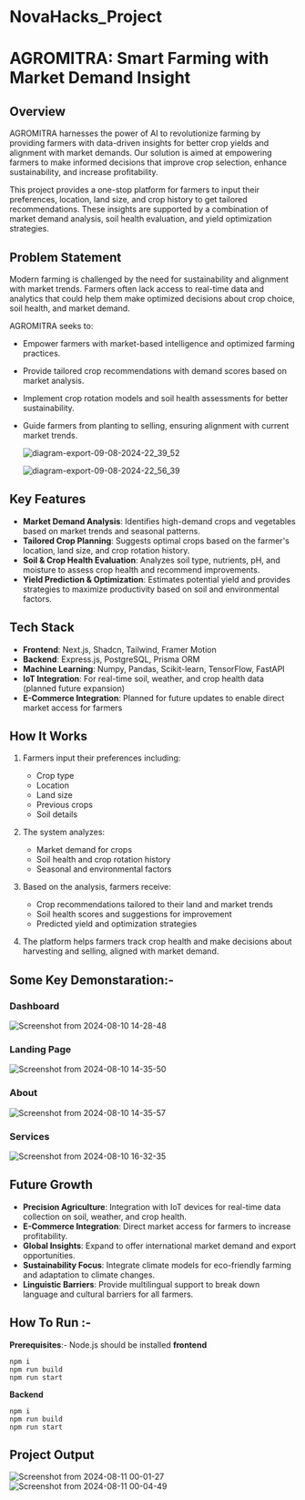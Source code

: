 # NovaHacks_Project
# AGROMITRA: Smart Farming with Market Demand Insight

## Overview

AGROMITRA harnesses the power of AI to revolutionize farming by providing farmers with data-driven insights for better crop yields and alignment with market demands. Our solution is aimed at empowering farmers to make informed decisions that improve crop selection, enhance sustainability, and increase profitability.

This project provides a one-stop platform for farmers to input their preferences, location, land size, and crop history to get tailored recommendations. These insights are supported by a combination of market demand analysis, soil health evaluation, and yield optimization strategies.

## Problem Statement

Modern farming is challenged by the need for sustainability and alignment with market trends. Farmers often lack access to real-time data and analytics that could help them make optimized decisions about crop choice, soil health, and market demand.

AGROMITRA seeks to:

- Empower farmers with market-based intelligence and optimized farming practices.
- Provide tailored crop recommendations with demand scores based on market analysis.
- Implement crop rotation models and soil health assessments for better sustainability.
- Guide farmers from planting to selling, ensuring alignment with current market trends.

  ![diagram-export-09-08-2024-22_39_52](https://github.com/user-attachments/assets/517f2722-bf4a-47c6-85d1-b6aba5e342e3)



  ![diagram-export-09-08-2024-22_56_39](https://github.com/user-attachments/assets/1eb7aa24-55e1-473c-ba99-dd7c25d1ad72)

## Key Features

- **Market Demand Analysis**: Identifies high-demand crops and vegetables based on market trends and seasonal patterns.
- **Tailored Crop Planning**: Suggests optimal crops based on the farmer's location, land size, and crop rotation history.
- **Soil & Crop Health Evaluation**: Analyzes soil type, nutrients, pH, and moisture to assess crop health and recommend improvements.
- **Yield Prediction & Optimization**: Estimates potential yield and provides strategies to maximize productivity based on soil and environmental factors.

## Tech Stack

- **Frontend**: Next.js, Shadcn, Tailwind, Framer Motion
- **Backend**: Express.js, PostgreSQL, Prisma ORM
- **Machine Learning**: Numpy, Pandas, Scikit-learn, TensorFlow, FastAPI
- **IoT Integration**: For real-time soil, weather, and crop health data (planned future expansion)
- **E-Commerce Integration**: Planned for future updates to enable direct market access for farmers

## How It Works

1. Farmers input their preferences including:
   - Crop type
   - Location
   - Land size
   - Previous crops
   - Soil details

2. The system analyzes:
   - Market demand for crops
   - Soil health and crop rotation history
   - Seasonal and environmental factors

3. Based on the analysis, farmers receive:
   - Crop recommendations tailored to their land and market trends
   - Soil health scores and suggestions for improvement
   - Predicted yield and optimization strategies

4. The platform helps farmers track crop health and make decisions about harvesting and selling, aligned with market demand.

## Some Key Demonstaration:-
### Dashboard
![Screenshot from 2024-08-10 14-28-48](https://github.com/user-attachments/assets/81dcb8c2-5c60-4f89-bf6c-edf565beee31)
### Landing Page
![Screenshot from 2024-08-10 14-35-50](https://github.com/user-attachments/assets/5fb89947-3f66-4734-ba88-d4c99250d8b8)
### About
![Screenshot from 2024-08-10 14-35-57](https://github.com/user-attachments/assets/c0b4ee6d-36e5-4d73-aba3-4d477deca90d)
### Services
![Screenshot from 2024-08-10 16-32-35](https://github.com/user-attachments/assets/4c326edd-4b4d-47c2-8efc-d27966fc3d99)

## Future Growth

- **Precision Agriculture**: Integration with IoT devices for real-time data collection on soil, weather, and crop health.
- **E-Commerce Integration**: Direct market access for farmers to increase profitability.
- **Global Insights**: Expand to offer international market demand and export opportunities.
- **Sustainability Focus**: Integrate climate models for eco-friendly farming and adaptation to climate changes.
- **Linguistic Barriers**: Provide multilingual support to break down language and cultural barriers for all farmers.

## How To Run :-
**Prerequisites**:- Node.js should be installed
**frontend**
```
npm i
npm run build
npm run start
```
**Backend**
```
npm i
npm run build 
npm run start
```
## Project Output
![Screenshot from 2024-08-11 00-01-27](https://github.com/user-attachments/assets/939e5d40-a566-4c07-85b8-91a16e222cc4)
![Screenshot from 2024-08-11 00-04-49](https://github.com/user-attachments/assets/df34d488-fa45-4166-b872-44a56b740ff2)

